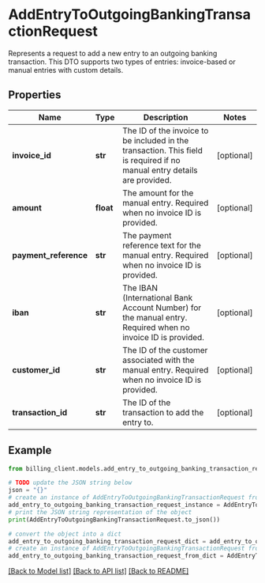 # AddEntryToOutgoingBankingTransactionRequest

Represents a request to add a new entry to an outgoing banking transaction.  This DTO supports two types of entries: invoice-based or manual entries with custom details.

## Properties

Name | Type | Description | Notes
------------ | ------------- | ------------- | -------------
**invoice_id** | **str** | The ID of the invoice to be included in the transaction.  This field is required if no manual entry details are provided. | [optional] 
**amount** | **float** | The amount for the manual entry.  Required when no invoice ID is provided. | [optional] 
**payment_reference** | **str** | The payment reference text for the manual entry.  Required when no invoice ID is provided. | [optional] 
**iban** | **str** | The IBAN (International Bank Account Number) for the manual entry.  Required when no invoice ID is provided. | [optional] 
**customer_id** | **str** | The ID of the customer associated with the manual entry.  Required when no invoice ID is provided. | [optional] 
**transaction_id** | **str** | The ID of the transaction to add the entry to. | [optional] 

## Example

```python
from billing_client.models.add_entry_to_outgoing_banking_transaction_request import AddEntryToOutgoingBankingTransactionRequest

# TODO update the JSON string below
json = "{}"
# create an instance of AddEntryToOutgoingBankingTransactionRequest from a JSON string
add_entry_to_outgoing_banking_transaction_request_instance = AddEntryToOutgoingBankingTransactionRequest.from_json(json)
# print the JSON string representation of the object
print(AddEntryToOutgoingBankingTransactionRequest.to_json())

# convert the object into a dict
add_entry_to_outgoing_banking_transaction_request_dict = add_entry_to_outgoing_banking_transaction_request_instance.to_dict()
# create an instance of AddEntryToOutgoingBankingTransactionRequest from a dict
add_entry_to_outgoing_banking_transaction_request_from_dict = AddEntryToOutgoingBankingTransactionRequest.from_dict(add_entry_to_outgoing_banking_transaction_request_dict)
```
[[Back to Model list]](../README.md#documentation-for-models) [[Back to API list]](../README.md#documentation-for-api-endpoints) [[Back to README]](../README.md)


